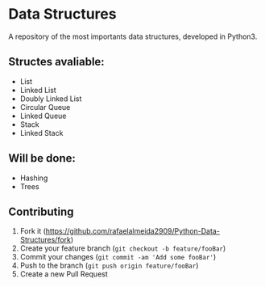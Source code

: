 # Data Structures

A repository of the most importants data structures, developed in Python3.

## Structes avaliable:

* List
* Linked List
* Doubly Linked List
* Circular Queue
* Linked Queue
* Stack
* Linked Stack
  
## Will be done:

* Hashing
* Trees

## Contributing

1. Fork it (<https://github.com/rafaelalmeida2909/Python-Data-Structures/fork>)
2. Create your feature branch (`git checkout -b feature/fooBar`)
3. Commit your changes (`git commit -am 'Add some fooBar'`)
4. Push to the branch (`git push origin feature/fooBar`)
5. Create a new Pull Request

